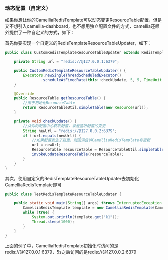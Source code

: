 
### 动态配置（自定义）
如果你想让你的CamelliaRedisTemplate可以动态变更ResourceTable配置，但是又不想引入camellia-dashboard，也不想用独立配置文件的方式，camellia还额外提供了一种自定义的方式，如下：

首先你要实现一个自定义的RedisTemplateResourceTableUpdater，如下：
```java
public class CustomRedisTemplateResourceTableUpdater extends RedisTemplateResourceTableUpdater {

    private String url = "redis://@127.0.0.1:6379";

    public CustomRedisTemplateResourceTableUpdater() {
        Executors.newSingleThreadScheduledExecutor()
                .scheduleAtFixedRate(this::checkUpdate, 5, 5, TimeUnit.SECONDS);
    }

    @Override
    public ResourceTable getResourceTable() {
        //用于初始化ResourceTable
        return ResourceTableUtil.simpleTable(new Resource(url));
    }

    private void checkUpdate() {
        //从你的配置中心获取配置，或者监听配置的变更
        String newUrl = "redis://@127.0.0.2:6379";
        if (!url.equals(newUrl)) {
            //如果配置发生了变更，则回调告诉CamelliaRedisTemplate有更新
            url = newUrl;
            ResourceTable resourceTable = ResourceTableUtil.simpleTable(new Resource(url));
            invokeUpdateResourceTable(resourceTable);
        }
    }
}
```

其次，使用自定义的RedisTemplateResourceTableUpdater去初始化CamelliaRedisTemplate即可
```java
public class TestRedisTemplateResourceTableUpdater {

    public static void main(String[] args) throws InterruptedException {
        CamelliaRedisTemplate template = new CamelliaRedisTemplate(CamelliaRedisEnv.defaultRedisEnv(), new CustomRedisTemplateResourceTableUpdater());
        while (true) {
            System.out.println(template.get("k1"));
            Thread.sleep(1000);
        }
    }
}

```

上面的例子中，CamelliaRedisTemplate初始化时访问的是redis://@127.0.0.1:6379，5s之后访问的是redis://@127.0.0.2:6379